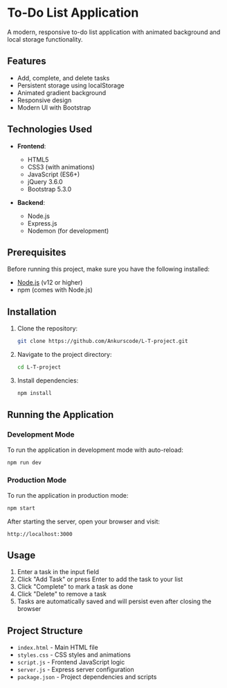 # To-Do List Application

A modern, responsive to-do list application with animated background and local storage functionality.

## Features

- Add, complete, and delete tasks
- Persistent storage using localStorage
- Animated gradient background
- Responsive design
- Modern UI with Bootstrap

## Technologies Used

- **Frontend**:
  - HTML5
  - CSS3 (with animations)
  - JavaScript (ES6+)
  - jQuery 3.6.0
  - Bootstrap 5.3.0

- **Backend**:
  - Node.js
  - Express.js
  - Nodemon (for development)

## Prerequisites

Before running this project, make sure you have the following installed:
- [Node.js](https://nodejs.org/) (v12 or higher)
- npm (comes with Node.js)

## Installation

1. Clone the repository:
   ```bash
   git clone https://github.com/Ankurscode/L-T-project.git
   ```

2. Navigate to the project directory:
   ```bash
   cd L-T-project
   ```

3. Install dependencies:
   ```bash
   npm install
   ```

## Running the Application

### Development Mode
To run the application in development mode with auto-reload:
```bash
npm run dev
```

### Production Mode
To run the application in production mode:
```bash
npm start
```

After starting the server, open your browser and visit:
```
http://localhost:3000
```

## Usage

1. Enter a task in the input field
2. Click "Add Task" or press Enter to add the task to your list
3. Click "Complete" to mark a task as done
4. Click "Delete" to remove a task
5. Tasks are automatically saved and will persist even after closing the browser

## Project Structure

- `index.html` - Main HTML file
- `styles.css` - CSS styles and animations
- `script.js` - Frontend JavaScript logic
- `server.js` - Express server configuration
- `package.json` - Project dependencies and scripts
